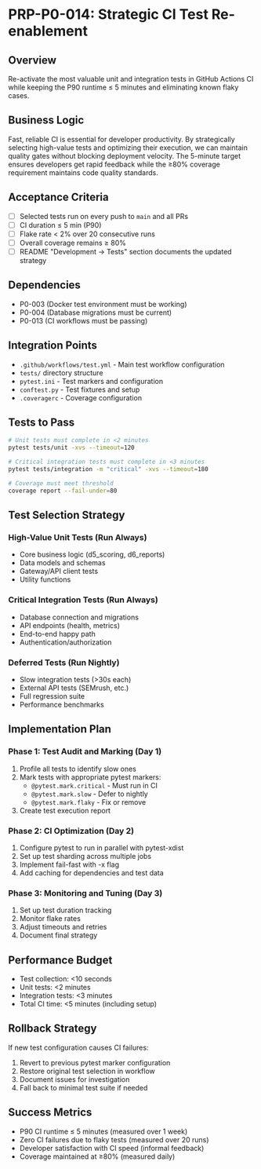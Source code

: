 # PRP-P0-014: Strategic CI Test Re-enablement

## Overview
Re-activate the most valuable unit and integration tests in GitHub Actions CI while keeping the P90 runtime ≤ 5 minutes and eliminating known flaky cases.

## Business Logic
Fast, reliable CI is essential for developer productivity. By strategically selecting high-value tests and optimizing their execution, we can maintain quality gates without blocking deployment velocity. The 5-minute target ensures developers get rapid feedback while the ≥80% coverage requirement maintains code quality standards.

## Acceptance Criteria
- [ ] Selected tests run on every push to `main` and all PRs
- [ ] CI duration ≤ 5 min (P90)
- [ ] Flake rate < 2% over 20 consecutive runs
- [ ] Overall coverage remains ≥ 80%
- [ ] README "Development → Tests" section documents the updated strategy

## Dependencies
- P0-003 (Docker test environment must be working)
- P0-004 (Database migrations must be current)
- P0-013 (CI workflows must be passing)

## Integration Points
- `.github/workflows/test.yml` - Main test workflow configuration
- `tests/` directory structure
- `pytest.ini` - Test markers and configuration
- `conftest.py` - Test fixtures and setup
- `.coveragerc` - Coverage configuration

## Tests to Pass
```bash
# Unit tests must complete in <2 minutes
pytest tests/unit -xvs --timeout=120

# Critical integration tests must complete in <3 minutes  
pytest tests/integration -m "critical" -xvs --timeout=180

# Coverage must meet threshold
coverage report --fail-under=80
```

## Test Selection Strategy

### High-Value Unit Tests (Run Always)
- Core business logic (d5_scoring, d6_reports)
- Data models and schemas
- Gateway/API client tests
- Utility functions

### Critical Integration Tests (Run Always)
- Database connection and migrations
- API endpoints (health, metrics)
- End-to-end happy path
- Authentication/authorization

### Deferred Tests (Run Nightly)
- Slow integration tests (>30s each)
- External API tests (SEMrush, etc.)
- Full regression suite
- Performance benchmarks

## Implementation Plan

### Phase 1: Test Audit and Marking (Day 1)
1. Profile all tests to identify slow ones
2. Mark tests with appropriate pytest markers:
   - `@pytest.mark.critical` - Must run in CI
   - `@pytest.mark.slow` - Defer to nightly
   - `@pytest.mark.flaky` - Fix or remove
3. Create test execution report

### Phase 2: CI Optimization (Day 2)
1. Configure pytest to run in parallel with pytest-xdist
2. Set up test sharding across multiple jobs
3. Implement fail-fast with -x flag
4. Add caching for dependencies and test data

### Phase 3: Monitoring and Tuning (Day 3)
1. Set up test duration tracking
2. Monitor flake rates
3. Adjust timeouts and retries
4. Document final strategy

## Performance Budget
- Test collection: <10 seconds
- Unit tests: <2 minutes
- Integration tests: <3 minutes
- Total CI time: <5 minutes (including setup)

## Rollback Strategy
If new test configuration causes CI failures:
1. Revert to previous pytest marker configuration
2. Restore original test selection in workflow
3. Document issues for investigation
4. Fall back to minimal test suite if needed

## Success Metrics
- P90 CI runtime ≤ 5 minutes (measured over 1 week)
- Zero CI failures due to flaky tests (measured over 20 runs)
- Developer satisfaction with CI speed (informal feedback)
- Coverage maintained at ≥80% (measured daily)